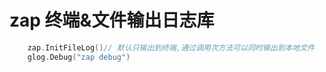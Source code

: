 # zap 终端&文件输出日志库

```go
	zap.InitFileLog()// 默认只输出到终端,通过调用次方法可以同时输出到本地文件
	glog.Debug("zap debug")
```